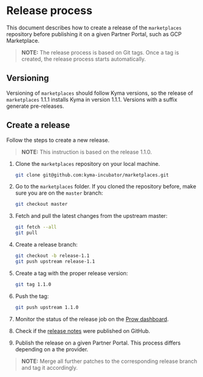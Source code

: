 # Release process

This document describes how to create a release of the `marketplaces` repository before publishing it on a given Partner Portal, such as GCP Marketplace.

>**NOTE:** The release process is based on Git tags. Once a tag is created, the release process starts automatically.

## Versioning

Versioning of `marketplaces` should follow Kyma versions, so the release of `marketplaces` 1.1.1 installs Kyma in version 1.1.1. Versions with a suffix generate pre-releases.

## Create a release

Follow the steps to create a new release.

>**NOTE:** This instruction is based on the release 1.1.0.

1. Clone the `marketplaces` repository on your local machine.

    ```bash
    git clone git@github.com:kyma-incubator/marketplaces.git
    ```

2. Go to the `marketplaces` folder. If you cloned the repository before, make sure you are on the `master` branch:

    ```bash
    git checkout master
    ```

3. Fetch and pull the latest changes from the upstream master:

    ```bash
    git fetch --all
    git pull
    ```

4. Create a release branch:

    ```bash
   git checkout -b release-1.1
   git push upstream release-1.1
   ```

5. Create a tag with the proper release version:

    ```bash
    git tag 1.1.0
    ```

6. Push the tag:

    ```bash
    git push upstream 1.1.0
    ```

7. Monitor the status of the release job on the [Prow dashboard](https://status.build.kyma-project.io/?job=rel-marketplaces).

8. Check if the [release notes](https://github.com/kyma-incubator/marketplaces/releases) were published on GitHub.

9. Publish the release on a given Partner Portal. This process differs depending on a the provider.

>**NOTE:** Merge all further patches to the corresponding release branch and tag it accordingly.
